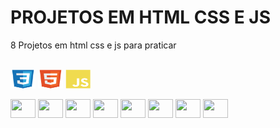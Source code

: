 # PROJETOS EM HTML CSS E JS 

8 Projetos em html css e js para praticar 

<div style="display: inline_block"><br>
    <img align="center" alt="" height="30" width="40" src="https://raw.githubusercontent.com/devicons/devicon/master/icons/css3/css3-original.svg">
    <img align="center" alt="" height="30" width="40" src="https://raw.githubusercontent.com/devicons/devicon/master/icons/html5/html5-original.svg">
  <img align="center" alt="" height="30" width="40" src="https://raw.githubusercontent.com/devicons/devicon/master/icons/javascript/javascript-plain.svg">
</div>
<div style="display: inline_block"><br>
  <img align="center" alt="" height="30" width="40" src="https://github.com/ThalesHenriq/Projetos_html_css_js/assets/125931825/c43dbad8-1b98-45d1-b20e-3b4419506feb!">
    <img align="center" alt="" height="30" width="40" src="https://github.com/ThalesHenriq/Projetos_html_css_js/assets/125931825/92f4fe2b-dd90-4fd4-a0f1-b51682029703">
    <img align="center" alt="" height="30" width="40" src="https://github.com/ThalesHenriq/Projetos_html_css_js/assets/125931825/0ca20f14-4297-42f2-8772-a19e4e586134">
    <img align="center" alt="" height="30" width="40" src="https://github.com/ThalesHenriq/Projetos_html_css_js/assets/125931825/039fe195-9d2d-4571-a82b-0225382093a1">
    <img align="center" alt="" height="30" width="40" src="https://github.com/ThalesHenriq/Projetos_html_css_js/assets/125931825/79e204d1-828b-46ae-833f-934e90f25772">
    <img align="center" alt="" height="30" width="40" src="https://github.com/ThalesHenriq/Projetos_html_css_js/assets/125931825/78ded701-1153-4879-a0f6-3b2cb869c536">
    <img align="center" alt="" height="30" width="40" src="https://github.com/ThalesHenriq/Projetos_html_css_js/assets/125931825/6cd0ab6d-bb51-480a-86a1-3c1c3773f89e">
    <img align="center" alt="" height="30" width="40" src="https://github.com/ThalesHenriq/Projetos_html_css_js/assets/125931825/de31bc9d-4fc4-4c59-99f8-89206fe5e1d5">
</div>
